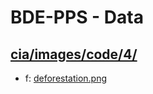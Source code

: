 # BDE-PPS - Data

## [cia/images/code/4/](https://data.bde-pps.fr/cia/images/code/4/)

- f: [deforestation.png](https://data.bde-pps.fr/cia/images/code/4/deforestation.png)

